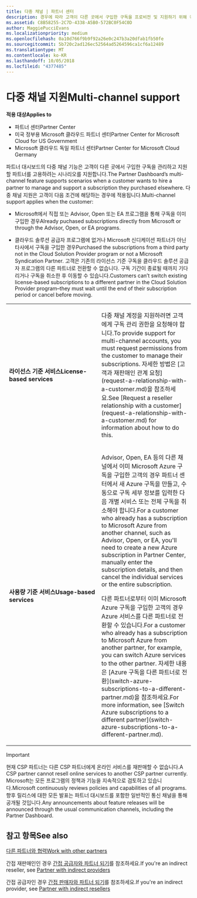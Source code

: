 ```yaml
---
title: 다중 채널 | 파트너 센터
description: 경우에 따라 고객이 다른 곳에서 구입한 구독을 프로비전 및 지원하기 위해 귀사를 고용하려 할 수도 있습니다.
ms.assetid: C8B58255-2C7D-4338-A5B0-572BC0F54C0D
author: MaggiePucciEvans
ms.localizationpriority: medium
ms.openlocfilehash: 0a10d766f9b9f92a26e0c247b3a20dfab1fb50fe
ms.sourcegitcommit: 5b720c2ad126ec52564ad5264596ca1cf6a12489
ms.translationtype: MT
ms.contentlocale: ko-KR
ms.lasthandoff: 10/05/2018
ms.locfileid: "4377485"
---
```

# <a name="multi-channel-support"></a><span data-ttu-id="a1540-103">다중 채널 지원</span><span class="sxs-lookup"><span data-stu-id="a1540-103">Multi-channel support</span></span>

**<span data-ttu-id="a1540-104">적용 대상</span><span class="sxs-lookup"><span data-stu-id="a1540-104">Applies to</span></span>**

-  <span data-ttu-id="a1540-105">파트너 센터</span><span class="sxs-lookup"><span data-stu-id="a1540-105">Partner Center</span></span>
-  <span data-ttu-id="a1540-106">미국 정부용 Microsoft 클라우드 파트너 센터</span><span class="sxs-lookup"><span data-stu-id="a1540-106">Partner Center for Microsoft Cloud for US Government</span></span>
-  <span data-ttu-id="a1540-107">Microsoft 클라우드 독일 파트너 센터</span><span class="sxs-lookup"><span data-stu-id="a1540-107">Partner Center for Microsoft Cloud Germany</span></span>

<span data-ttu-id="a1540-108">파트너 대시보드의 다중 채널 기능은 고객이 다른 곳에서 구입한 구독을 관리하고 지원할 파트너를 고용하려는 시나리오를 지원합니다.</span><span class="sxs-lookup"><span data-stu-id="a1540-108">The Partner Dashboard’s multi-channel feature supports scenarios when a customer wants to hire a partner to manage and support a subscription they purchased elsewhere.</span></span> <span data-ttu-id="a1540-109">다중 채널 지원은 고객이 다음 조건에 해당하는 경우에 적용됩니다.</span><span class="sxs-lookup"><span data-stu-id="a1540-109">Multi-channel support applies when the customer:</span></span>

-   <span data-ttu-id="a1540-110">Microsoft에서 직접 또는 Advisor, Open 또는 EA 프로그램을 통해 구독을 이미 구입한 경우</span><span class="sxs-lookup"><span data-stu-id="a1540-110">Already puchased subscriptions directly from Microsoft or through the Advisor, Open, or EA programs.</span></span>

-   <span data-ttu-id="a1540-111">클라우드 솔루션 공급자 프로그램에 없거나 Microsoft 신디케이션 파트너가 아닌 타사에서 구독을 구입한 경우</span><span class="sxs-lookup"><span data-stu-id="a1540-111">Purchased the subscriptions from a third party not in the Cloud Solution Provider program or not a Microsoft Syndication Partner.</span></span> <span data-ttu-id="a1540-112">고객은 기존의 라이선스 기준 구독을 클라우드 솔루션 공급자 프로그램의 다른 파트너로 전환할 수 없습니다. 구독 기간이 종료될 때까지 기다리거나 구독을 취소한 후 이동할 수 있습니다.</span><span class="sxs-lookup"><span data-stu-id="a1540-112">Customers can’t switch existing license-based subscriptions to a different partner in the Cloud Solution Provider program–they must wait until the end of their subscription period or cancel before moving.</span></span>


<table>
<colgroup>
<col width="50%" />
<col width="50%" />
</colgroup>
<tbody>
<tr class="odd">
<td><p><strong><span data-ttu-id="a1540-113">라이선스 기준 서비스</span><span class="sxs-lookup"><span data-stu-id="a1540-113">License-based services</span></span></strong></p></td>
<td><p><span data-ttu-id="a1540-114">다중 채널 계정을 지원하려면 고객에게 구독 관리 권한을 요청해야 합니다.</span><span class="sxs-lookup"><span data-stu-id="a1540-114">To provide support for multi-channel accounts, you must request permissions from the customer to manage their subscriptions.</span></span> <span data-ttu-id="a1540-115">자세한 방법은 [고객과 재판매인 관계 요청](request-a-relationship-with-a-customer.md)을 참조하세요.</span><span class="sxs-lookup"><span data-stu-id="a1540-115">See [Request a reseller relationship with a customer](request-a-relationship-with-a-customer.md) for information about how to do this.</span></span></p></td>
</tr>
<tr class="even">
<td><p><strong><span data-ttu-id="a1540-116">사용량 기준 서비스</span><span class="sxs-lookup"><span data-stu-id="a1540-116">Usage-based services</span></span></strong></p></td>
<td>
<p><span data-ttu-id="a1540-117">Advisor, Open, EA 등의 다른 채널에서 이미 Microsoft Azure 구독을 구입한 고객의 경우 파트너 센터에서 새 Azure 구독을 만들고, 수동으로 구독 세부 정보를 입력한 다음 개별 서비스 또는 전체 구독을 취소해야 합니다.</span><span class="sxs-lookup"><span data-stu-id="a1540-117">For a customer who already has a subscription to Microsoft Azure from another channel, such as Advisor, Open, or EA, you'll need to create a new Azure subscription in Partner Center, manually enter the subscription details, and then cancel the individual services or the entire subscription.</span></span></p>
<p><span data-ttu-id="a1540-118">다른 파트너로부터 이미 Microsoft Azure 구독을 구입한 고객의 경우 Azure 서비스를 다른 파트너로 전환할 수 있습니다.</span><span class="sxs-lookup"><span data-stu-id="a1540-118">For a customer who already has a subscription to Microsoft Azure from another partner, for example, you can switch Azure services to the other partner.</span></span> <span data-ttu-id="a1540-119">자세한 내용은 [Azure 구독을 다른 파트너로 전환](switch-azure-subscriptions-to-a-different-partner.md)을 참조하세요.</span><span class="sxs-lookup"><span data-stu-id="a1540-119">For more information, see [Switch Azure subscriptions to a different partner](switch-azure-subscriptions-to-a-different-partner.md).</span></span></p>
</td>
</tr>
</tbody>
</table>

> [!IMPORTANT]  
> <span data-ttu-id="a1540-120">현재 CSP 파트너는 다른 CSP 파트너에게 온라인 서비스를 재판매할 수 없습니다.</span><span class="sxs-lookup"><span data-stu-id="a1540-120">A CSP partner cannot resell online services to another CSP partner currently.</span></span> <span data-ttu-id="a1540-121">Microsoft는 모든 프로그램의 정책과 기능을 지속적으로 검토하고 있습니다.</span><span class="sxs-lookup"><span data-stu-id="a1540-121">Microsoft continuously reviews policies and capabilities of all programs.</span></span> <span data-ttu-id="a1540-122">향후 릴리스에 대한 모든 발표는 파트너 대시보드를 포함한 일반적인 통신 채널을 통해 공개될 것입니다.</span><span class="sxs-lookup"><span data-stu-id="a1540-122">Any announcements about feature releases will be announced through the usual communication channels, including the Partner Dashboard.</span></span> 

## <a name="see-also"></a><span data-ttu-id="a1540-123">참고 항목</span><span class="sxs-lookup"><span data-stu-id="a1540-123">See also</span></span>

[<span data-ttu-id="a1540-124">다른 파트너와 협력</span><span class="sxs-lookup"><span data-stu-id="a1540-124">Work with other partners</span></span>](work-with-other-partners.md)

<span data-ttu-id="a1540-125">간접 재판매인인 경우 [간접 공급자와 파트너 되기](indirect-reseller-tasks-in-partner-center.md)를 참조하세요.</span><span class="sxs-lookup"><span data-stu-id="a1540-125">If you're an indirect reseller, see [Partner with indirect providers](indirect-reseller-tasks-in-partner-center.md)</span></span>

<span data-ttu-id="a1540-126">간접 공급자인 경우 [간접 판매자와 파트너 되기](indirect-provider-tasks-in-partner-center.md)를 참조하세요.</span><span class="sxs-lookup"><span data-stu-id="a1540-126">If you're an indirect provider, see [Partner with indirect resellers](indirect-provider-tasks-in-partner-center.md)</span></span> 

 

 



